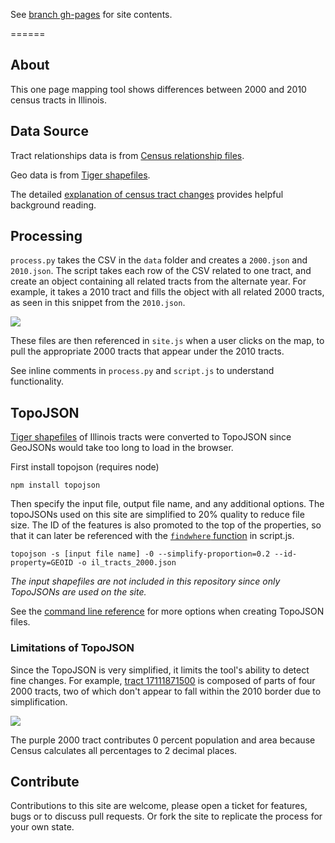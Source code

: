 See [branch gh-pages](https://github.com/developmentseed/census-tracts/tree/gh-pages) for site contents.

======

## About

This one page mapping tool shows differences between 2000 and 2010 census tracts in Illinois.

## Data Source

Tract relationships data is from [Census relationship files](https://www.census.gov/geo/maps-data/data/relationship.html).

Geo data is from [Tiger shapefiles](https://www.census.gov/geo/maps-data/data/tiger-line.html).

The detailed [explanation of census tract changes](https://www.census.gov/geo/maps-data/data/pdfs/rel/tractrelfile.pdf) provides helpful background reading. 

## Processing

`process.py` takes the CSV in the `data` folder and creates a `2000.json` and `2010.json`. The script takes each row of the CSV related to one tract, and create an object containing all related tracts from the alternate year. For example, it takes a 2010 tract and fills the object with all related 2000 tracts, as seen in this snippet from the `2010.json`.

![](http://i.imgur.com/2mBj9QK.png)


These files are then referenced in `site.js` when a user clicks on the map, to pull the appropriate 2000 tracts that appear under the 2010 tracts. 

See inline comments in `process.py` and `script.js` to understand functionality. 

## TopoJSON

[Tiger shapefiles](https://www.census.gov/geo/maps-data/data/tiger-line.html) of Illinois tracts were converted to TopoJSON since GeoJSONs would take too long to load in the browser. 

First install topojson (requires node)

`npm install topojson`

Then specify the input file, output file name, and any additional options. The topoJSONs used on this site are simplified to 20% quality to reduce file size. The ID of the features is also promoted to the top of the properties, so that it can later be referenced with the [`findwhere` function](https://github.com/developmentseed/census-tracts/blob/gh-pages/script.js#L84) in script.js. 

`topojson -s [input file name] -0 --simplify-proportion=0.2 --id-property=GEOID -o il_tracts_2000.json`

*The input shapefiles are not included in this repository since only TopoJSONs are used on the site.*

See the [command line reference](https://github.com/mbostock/topojson/wiki/Command-Line-Reference#properties) for more options when creating TopoJSON files.

### Limitations of TopoJSON


Since the TopoJSON is very simplified, it limits the tool's ability to detect fine changes. For example, [tract 17111871500](http://developmentseed.org/census-tracts/#17111871500) is composed of parts of four 2000 tracts, two of which don't appear to fall within the 2010 border due to simplification. 

[![](http://i.imgur.com/FV3iStz.png)](
http://developmentseed.org/census-tracts/#17111871500)

The purple 2000 tract contributes 0 percent population and area because Census calculates all percentages to 2 decimal places. 


## Contribute

Contributions to this site are welcome, please open a ticket for features, bugs or to discuss pull requests. Or fork the site to replicate the process for your own state. 